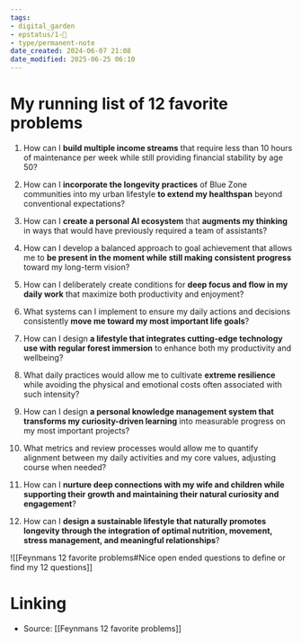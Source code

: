 ```yaml
---
tags: 
- digital_garden
- epstatus/1-🌱
- type/permanent-note
date_created: 2024-06-07 21:08
date_modified: 2025-06-25 06:10
---
```

# My running list of 12 favorite problems

1. How can I **build multiple income streams** that require less than 10 hours of maintenance per week while still providing financial stability by age 50?

2. How can I **incorporate the longevity practices** of Blue Zone communities into my urban lifestyle **to extend my healthspan** beyond conventional expectations?

3. How can I **create a personal AI ecosystem** that **augments my thinking** in ways that would have previously required a team of assistants?

4. How can I develop a balanced approach to goal achievement that allows me to **be present in the moment while still making consistent progress** toward my long-term vision?

5. How can I deliberately create conditions for **deep focus and flow in my daily work** that maximize both productivity and enjoyment?

6. What systems can I implement to ensure my daily actions and decisions consistently **move me toward my most important life goals**?

7. How can I design **a lifestyle that integrates cutting-edge technology use with regular forest immersion** to enhance both my productivity and wellbeing?

8. What daily practices would allow me to cultivate **extreme resilience** while avoiding the physical and emotional costs often associated with such intensity?

9. How can I design **a personal knowledge management system that transforms my curiosity-driven learning** into measurable progress on my most important projects?

10. What metrics and review processes would allow me to quantify alignment between my daily activities and my core values, adjusting course when needed?

11. How can I **nurture deep connections with my wife and children while supporting their growth and maintaining their natural curiosity and engagement**?

12. How can I **design a sustainable lifestyle that naturally promotes longevity through the integration of optimal nutrition, movement, stress management, and meaningful relationships**?

![[Feynmans 12 favorite problems#Nice open ended questions to define or find my 12 questions]]

# Linking

+ Source: [[Feynmans 12 favorite problems]]

